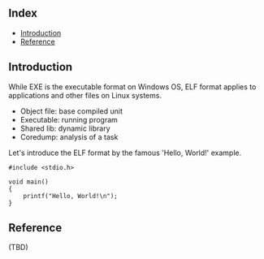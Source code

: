 ## Index

- [Introduction](#introduction)
- [Reference](#reference)

## <a name="introduction"></a> Introduction

While EXE is the executable format on Windows OS, ELF format applies to applications and other files on Linux systems.

- Object file: base compiled unit
- Executable: running program
- Shared lib: dynamic library
- Coredump: analysis of a task

Let's introduce the ELF format by the famous 'Hello, World!' example.

```
#include <stdio.h>

void main()
{
    printf("Hello, World!\n");
}
```

## <a name="reference"></a> Reference

(TBD)




